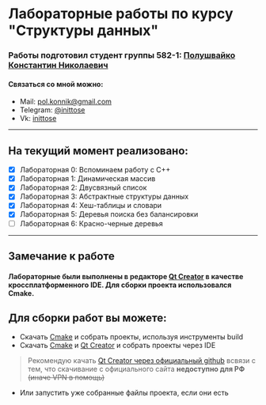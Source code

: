 # Лабораторные работы по курсу "Структуры данных"
### Работы подготовил студент группы 582-1: [Полушвайко Константин Николаевич](https://t.me/inittose)
#### Связаться со мной можно:
- Mail: [pol.konnik@gmail.com](pol.konnik@gmail.com)
- Telegram: [@inittose](https://t.me/inittose)
- Vk: [inittose](https://vk.com/inittose)
---
## На текущий момент реализовано:
- [x] Лабораторная 0: Вспоминаем работу с C++
- [x] Лабораторная 1: Динамическая массив
- [x] Лабораторная 2: Двусвязный список
- [x] Лабораторная 3: Абстрактные структуры данных
- [x] Лабораторная 4: Хеш-таблицы и словари
- [x] Лабораторная 5: Деревья поиска без балансировки
- [ ] Лабораторная 6: Красно-черные деревья
---
## Замечание к работе
#### Лабораторные были выполнены в редакторе [Qt Creator](https://www.qt.io/offline-installers) в качестве кроссплатформенного IDE. Для сборки проекта использовался **Cmake**.
## Для сборки работ вы можете: 
- Скачать [Cmake](https://cmake.org/download/) и собрать проекты, используя инструменты build
- Скачать [Cmake](https://cmake.org/download/) и [Qt Creator](https://www.qt.io/offline-installers) и собрать проекты через IDE

> Рекомендую качать [Qt Creator через официальный github](https://github.com/qt-creator/qt-creator)
> всвязи с тем, что скачивание с официального сайта **недоступно для РФ** ~~(иначе VPN в помощь)~~

- Или запустить уже собранные файлы проекта, если они есть